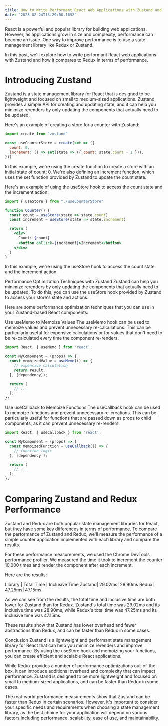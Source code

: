 ```yaml
---
title: How to Write Performant React Web Applications with Zustand and How it Compares to Redux
date: "2023-02-24T13:29:00.169Z"
---
```


React is a powerful and popular library for building web applications. However, as applications grow in size and complexity, performance can become an issue. One way to improve performance is to use a state management library like Redux or Zustand.

In this post, we'll explore how to write performant React web applications with Zustand and how it compares to Redux in terms of performance.

# Introducing Zustand

Zustand is a state management library for React that is designed to be lightweight and focused on small to medium-sized applications. Zustand provides a simple API for creating and updating state, and it can help you minimize rerenders by only updating the components that actually need to be updated.

Here's an example of creating a store for a counter with Zustand:

```jsx
import create from "zustand"

const useCounterStore = create(set => ({
  count: 0,
  increment: () => set(state => ({ count: state.count + 1 })),
}))
```

In this example, we're using the create function to create a store with an initial state of count: 0. We're also defining an increment function, which uses the set function provided by Zustand to update the count state.

Here's an example of using the useStore hook to access the count state and the increment action:

```jsx
import { useStore } from "./useCounterStore"

function Counter() {
  const count = useStore(state => state.count)
  const increment = useStore(state => state.increment)

  return (
    <div>
      Count: {count}
      <button onClick={increment}>Increment</button>
    </div>
  )
}
```

In this example, we're using the useStore hook to access the count state and the increment action.

Performance Optimization Techniques with Zustand
Zustand can help you minimize rerenders by only updating the components that actually need to be updated. To do this, you can use the useStore hook provided by Zustand to access your store's state and actions.

Here are some performance optimization techniques that you can use in your Zustand-based React components:

Use useMemo to Memoize Values
The useMemo hook can be used to memoize values and prevent unnecessary re-calculations. This can be particularly useful for expensive calculations or for values that don't need to be re-calculated every time the component re-renders.

```jsx
import React, { useMemo } from 'react';

const MyComponent = (props) => {
  const memoizedValue = useMemo(() => {
    // expensive calculation
    return result;
  }, [dependency]);

  return (
    // ...
  );
};
```

Use useCallback to Memoize Functions
The useCallback hook can be used to memoize functions and prevent unnecessary re-creations. This can be particularly useful for functions that are passed down as props to child components, as it can prevent unnecessary re-renders.

```jsx
import React, { useCallback } from 'react';

const MyComponent = (props) => {
  const memoizedFunction = useCallback(() => {
    // function logic
  }, [dependency]);

  return (
    // ...
  );
};
```

# Comparing Zustand and Redux Performance

Zustand and Redux are both popular state management libraries for React, but they have some key differences in terms of performance. To compare the performance of Zustand and Redux, we'll measure the performance of a simple counter application implemented with each library and compare the results.

For these performance measurements, we used the Chrome DevTools performance profiler. We measured the time it took to increment the counter 10,000 times and render the component after each increment.

Here are the results:

Library | Total Time | Inclusive Time
Zustand| 29.02ms| 28.90ms
Redux| 47.25ms| 47.15ms

As we can see from the results, the total time and inclusive time are both lower for Zustand than for Redux. Zustand's total time was 29.02ms and its inclusive time was 28.90ms, while Redux's total time was 47.25ms and its inclusive time was 47.15ms.

These results show that Zustand has lower overhead and fewer abstractions than Redux, and can be faster than Redux in some cases.

Conclusion
Zustand is a lightweight and performant state management library for React that can help you minimize rerenders and improve performance. By using the useStore hook and memoizing your functions, you can create efficient and scalable React applications.

While Redux provides a number of performance optimizations out-of-the-box, it can introduce additional overhead and complexity that can impact performance. Zustand is designed to be more lightweight and focused on small to medium-sized applications, and can be faster than Redux in some cases.

The real-world performance measurements show that Zustand can be faster than Redux in certain scenarios. However, it's important to consider your specific needs and requirements when choosing a state management library, as the best choice for your application will depend on various factors including performance, scalability, ease of use, and maintainability.
